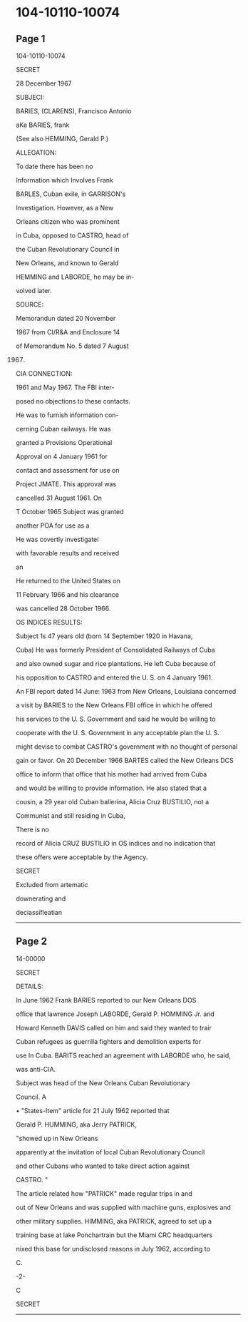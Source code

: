 # 104-10110-10074

## Page 1

104-10110-10074

SECRET

28 December 1967

SUBJECI:

BARIES, (CLARENS), Francisco Antonio

aKe BARlES, frank

(See also HEMMING, Gerald P.)

ALLEGATION:

To date there has been no

Information which Involves Frank

BARLES, Cuban exile, in GARRISON's

Investigation. However, as a New

Orleans citizen who was prominent

in Cuba, opposed to CASTRO, head of

the Cuban Revolutionary Council in

New Orleans, and known to Gerald

HEMMING and LABORDE, he may be in-

volved later.

SOURCE:

Memorandun dated 20 November

1967 from CI/R&A and Enclosure 14

of Memorandum No. 5 dated 7 August

1967.

CIA CONNECTION:

1961 and May 1967. The FBI inter-

posed no objections to these contacts.

He was to furnish information con-

cerning Cuban railways. He was

granted a Provisions Operational

Approval on 4 January 1961 for

contact and assessment for use on

Project JMATE. This approval was

cancelled 31 August 1961. On

T October 1965 Subject was granted

another POA for use as a

He was covertly investigatei

with favorable results and received

an

He returned to the United States on

11 February 1966 and his clearance

was cancelled 28 October 1966.

OS INDICES RESULTS:

Subject 1s 47 years old (born 14 September 1920 in Havana,

Cuba) He was formerly President of Consolidated Railways of Cuba

and also owned sugar and rice plantations. He left Cuba because of

his opposition to CASTRO and entered the U. S. on 4 January 1961.

An FBI report dated 14 June: 1963 from New Orleans, Louisiana concerned

a visit by BARIES to the New Orleans FBI office in which he offered

his services to the U. S. Government and said he would be willing to

cooperate with the U. S. Government in any acceptable plan the U. S.

might devise to combat CASTRO's government with no thought of personal

gain or favor. On 20 December 1966 BARTES called the New Orleans DCS

office to inform that office that his mother had arrived from Cuba

and would be willing to provide information. He also stated that a

cousin, a 29 year old Cuban ballerina, Alicia Cruz BUSTILIO, not a

Communist and still residing in Cuba,

There is no

record of Alicia CRUZ BUSTILIO in OS indices and no indication that

these offers were acceptable by the Agency.

SECRET

Excluded from artematic

downerating and

deciassifleatian

---

## Page 2

14-00000

SECRET

DETAILS:

In June 1962 Frank BARIES reported to our New Orleans DOS

office that lawrence Joseph LABORDE, Gerald P. HOMMING Jr. and

Howard Kenneth DAVIS called on him and said they wanted to trair

Cuban refugees as guerrilla fighters and demolition experts for

use In Cuba. BARITS reached an agreement with LABORDE who, he said,

was anti-CIA.

Subject was head of the New Orleans Cuban Revolutionary

Council. A

• "States-Item" article for 21 July 1962 reported that

Gerald P. HUMMING, aka Jerry PATRICK,

"showed up in New Orleans

apparently at the invitation of local Cuban Revolutionary Council

and other Cubans who wanted to take direct action against

CASTRO. "

The article related how "PATRICK" made regular trips in and

out of New Orleans and was supplied with machine guns, explosives and

other military supplies. HIMMING, aka PATRICK, agreed to set up a

training base at lake Ponchartrain but the Miami CRC headquarters

nixed this base for undisclosed reasons in July 1962, according to

C.

-2-

C

SECRET

---

